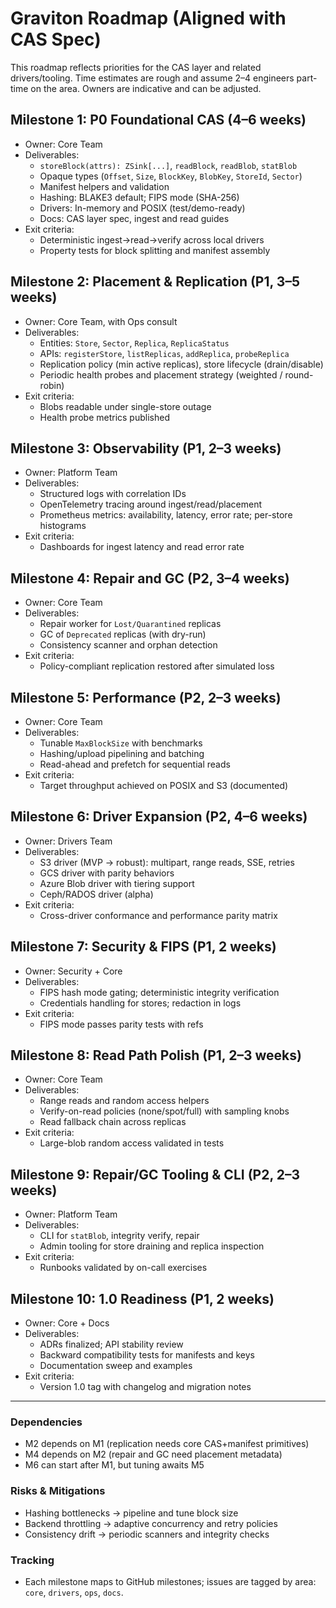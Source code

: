 # Graviton Roadmap (Aligned with CAS Spec)

This roadmap reflects priorities for the CAS layer and related drivers/tooling. Time estimates are rough and assume 2–4 engineers part-time on the area. Owners are indicative and can be adjusted.

## Milestone 1: P0 Foundational CAS (4–6 weeks)
- Owner: Core Team
- Deliverables:
  - `storeBlock(attrs): ZSink[...]`, `readBlock`, `readBlob`, `statBlob`
  - Opaque types (`Offset`, `Size`, `BlockKey`, `BlobKey`, `StoreId`, `Sector`)
  - Manifest helpers and validation
  - Hashing: BLAKE3 default; FIPS mode (SHA-256)
  - Drivers: In-memory and POSIX (test/demo-ready)
  - Docs: CAS layer spec, ingest and read guides
- Exit criteria:
  - Deterministic ingest→read→verify across local drivers
  - Property tests for block splitting and manifest assembly

## Milestone 2: Placement & Replication (P1, 3–5 weeks)
- Owner: Core Team, with Ops consult
- Deliverables:
  - Entities: `Store`, `Sector`, `Replica`, `ReplicaStatus`
  - APIs: `registerStore`, `listReplicas`, `addReplica`, `probeReplica`
  - Replication policy (min active replicas), store lifecycle (drain/disable)
  - Periodic health probes and placement strategy (weighted / round-robin)
- Exit criteria:
  - Blobs readable under single-store outage
  - Health probe metrics published

## Milestone 3: Observability (P1, 2–3 weeks)
- Owner: Platform Team
- Deliverables:
  - Structured logs with correlation IDs
  - OpenTelemetry tracing around ingest/read/placement
  - Prometheus metrics: availability, latency, error rate; per-store histograms
- Exit criteria:
  - Dashboards for ingest latency and read error rate

## Milestone 4: Repair and GC (P2, 3–4 weeks)
- Owner: Core Team
- Deliverables:
  - Repair worker for `Lost/Quarantined` replicas
  - GC of `Deprecated` replicas (with dry-run)
  - Consistency scanner and orphan detection
- Exit criteria:
  - Policy-compliant replication restored after simulated loss

## Milestone 5: Performance (P2, 2–3 weeks)
- Owner: Core Team
- Deliverables:
  - Tunable `MaxBlockSize` with benchmarks
  - Hashing/upload pipelining and batching
  - Read-ahead and prefetch for sequential reads
- Exit criteria:
  - Target throughput achieved on POSIX and S3 (documented)

## Milestone 6: Driver Expansion (P2, 4–6 weeks)
- Owner: Drivers Team
- Deliverables:
  - S3 driver (MVP → robust): multipart, range reads, SSE, retries
  - GCS driver with parity behaviors
  - Azure Blob driver with tiering support
  - Ceph/RADOS driver (alpha)
- Exit criteria:
  - Cross-driver conformance and performance parity matrix

## Milestone 7: Security & FIPS (P1, 2 weeks)
- Owner: Security + Core
- Deliverables:
  - FIPS hash mode gating; deterministic integrity verification
  - Credentials handling for stores; redaction in logs
- Exit criteria:
  - FIPS mode passes parity tests with refs

## Milestone 8: Read Path Polish (P1, 2–3 weeks)
- Owner: Core Team
- Deliverables:
  - Range reads and random access helpers
  - Verify-on-read policies (none/spot/full) with sampling knobs
  - Read fallback chain across replicas
- Exit criteria:
  - Large-blob random access validated in tests

## Milestone 9: Repair/GC Tooling & CLI (P2, 2–3 weeks)
- Owner: Platform Team
- Deliverables:
  - CLI for `statBlob`, integrity verify, repair
  - Admin tooling for store draining and replica inspection
- Exit criteria:
  - Runbooks validated by on-call exercises

## Milestone 10: 1.0 Readiness (P1, 2 weeks)
- Owner: Core + Docs
- Deliverables:
  - ADRs finalized; API stability review
  - Backward compatibility tests for manifests and keys
  - Documentation sweep and examples
- Exit criteria:
  - Version 1.0 tag with changelog and migration notes

---

### Dependencies
- M2 depends on M1 (replication needs core CAS+manifest primitives)
- M4 depends on M2 (repair and GC need placement metadata)
- M6 can start after M1, but tuning awaits M5

### Risks & Mitigations
- Hashing bottlenecks → pipeline and tune block size
- Backend throttling → adaptive concurrency and retry policies
- Consistency drift → periodic scanners and integrity checks

### Tracking
- Each milestone maps to GitHub milestones; issues are tagged by area: `core`, `drivers`, `ops`, `docs`.